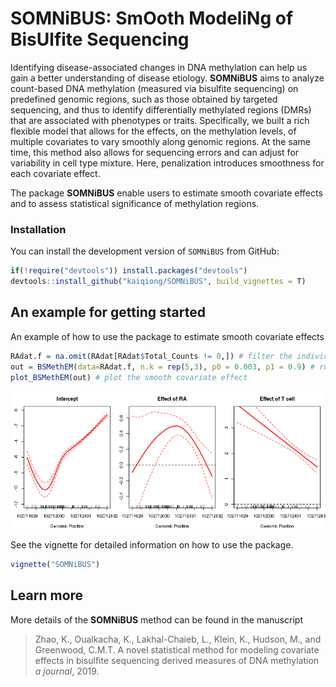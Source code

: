 # SOMNiBUS: SmOoth ModeliNg of BisUlfite Sequencing

Identifying disease-associated changes in DNA methylation can help us gain a better understanding of disease etiology. **SOMNiBUS** aims to analyze count-based DNA methylation (measured via bisulfite sequencing) on predefined genomic regions, such as those obtained by targeted sequencing, and thus to identify differentially methylated regions (DMRs) that are associated with phenotypes or traits. Specifically, we built a rich flexible model that allows for the effects, on the methylation levels, of multiple covariates to vary smoothly along genomic regions. At the same time, this method also allows for sequencing errors and can adjust for variability in cell type mixture. Here, penalization introduces smoothness for each covariate effect. 

The package **SOMNiBUS** enable users to estimate smooth covariate effects and to assess statistical significance of methylation regions.


### Installation

You can install the development version of `SOMNiBUS` from GitHub:

```r
if(!require("devtools")) install.packages("devtools")
devtools::install_github("kaiqiong/SOMNiBUS", build_vignettes = T)
```

## An example for getting started

An example of how to use the package to estimate smooth covariate effects

```r
RAdat.f = na.omit(RAdat[RAdat$Total_Counts != 0,]) # filter the individual CpG sites with zero read-depth
out = BSMethEM(data=RAdat.f, n.k = rep(5,3), p0 = 0.003, p1 = 0.9) # run the analysis
plot_BSMethEM(out) # plot the smooth covariate effect
```

![](inst/Figs/BANK1.png)

See the vignette for detailed information on how to use the package.

```r
vignette("SOMNiBUS")
```

## Learn more

More details of the **SOMNiBUS** method can be found in the manuscript

> Zhao, K., Oualkacha, K., Lakhal-Chaieb, L., Klein, K., Hudson, M., and Greenwood, C.M.T. 
> A novel statistical method for modeling covariate effects in bisulfite sequencing derived measures of DNA methylation 
> *a journal*, 2019.



